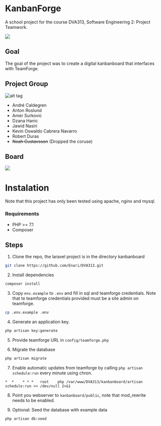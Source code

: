 # KanbanForge
A school project for the course DVA313, Software Engineering 2: Project Teamwork.

![](https://i.imgur.com/hXaemJI.png)

## Goal
The goal of the project was to create a digital kanbanboard that interfaces with TeamForge.


## Project Group
![alt tag](https://github.com/Enari/DVA313/raw/master/Project%20Documents/Group%20Photo.png)
* André Caldegren
* Anton Roslund
* Amer Surkovic
* Dzana Hanic
* Jawid Nasiri
* Kevin Oswaldo Cabrera Navarro
* Robert Duras
* ~~Noah Gustavsson~~ (Dropped the coruse)


## Board
![](https://i.imgur.com/4Ixqjqf.png)

# Instalation
Note that this project has only been tested using apache, nginx and mysql.

### Requirements
* PHP >= 7.1
* Composer

## Steps
1. Clone the repo, the laravel project is in the directory kanbanboard
```bash
git clone https://github.com/Enari/DVA313.git
```

2. Install dependencies
```bash
composer install
```

3. Copy `env.example` to `.env` and fill in sql and teamforge credentials. Note that te teamforge credentials provided must be a site admin on teamforge.
```bash
cp .env.example .env
```

4. Generate an application key. 
```bash
php artisan key:generate
``` 

5. Provide teamforge URL in `config/teamforge.php`

6. Migrate the database
```bash
php artisan migrate
```

7. Enable automatic updates from teamforge by calling `php artisan schedule:run` every minute using chron.
```
*  *    * * *   root    php /var/www/DVA313/kanbanboard/artisan schedule:run >> /dev/null 2>&1
```

8. Point you webserver to `kanbanboard/public`, note that mod_rewrite needs to be enabled.

9. Optional: Seed the database with example data
```bash
php artisan db:seed
```


